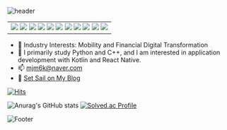 
![header](https://capsule-render.vercel.app/api?type=waving&color=67b56e&height=250&section=header&text=Be%20A%20Motivator&fontSize=80&fontColor=ffffff)

<table>
  <tr>
    <td>
      <img src="https://img.shields.io/badge/Python-3776AB?style=flat-square&logo=python&logoColor=white"/>
      <img src="https://img.shields.io/badge/C++-00599C?style=flat-square&logo=c%2B%2B&logoColor=white"/>
      <img src="https://img.shields.io/badge/Django-092E20?style=flat-square&logo=django&logoColor=white"/>
      <img src="https://img.shields.io/badge/Javascript-F7DF1E?style=flat-square&logo=javascript&logoColor=black"/>
      <img src="https://img.shields.io/badge/Vue.js-4FC08D?style=flat-square&logo=vue.js&logoColor=white"/>
      <img src="https://img.shields.io/badge/React_Native-61DAFB?style=flat-square&logo=react&logoColor=black"/>
      <img src="https://img.shields.io/badge/HTML5-E34F26?style=flat-square&logo=html5&logoColor=white"/>
      <img src="https://img.shields.io/badge/CSS3-1572B6?style=flat-square&logo=css3&logoColor=white"/>
      <img src="https://img.shields.io/badge/SQL-4479A1?style=flat-square&logo=mysql&logoColor=white"/>
      <img src="https://img.shields.io/badge/Android_Studio-3DDC84?style=flat-square&logo=android-studio&logoColor=white"/>
      <img src="https://img.shields.io/badge/Kotlin-7F52FF?style=flat-square&logo=kotlin&logoColor=white"/>
    </td>
  </tr>
</table>


- 🔭 Industry Interests: Mobility and Financial Digital Transformation
- 🌱 I primarily study Python and C++, and I am interested in application development with Kotlin and React Native.
- 📫 mjm6k@naver.com
- 🔗 [Set Sail on My Blog](https://codxray.tistory.com/)


[![Hits](https://hits.seeyoufarm.com/api/count/incr/badge.svg?url=https%3A%2F%2Fgithub.com%2Fsongminj&count_bg=%2387C1D5&title_bg=%230115BF&icon=&icon_color=%23E7E7E7&title=hits&edge_flat=false)](https://hits.seeyoufarm.com)


![Anurag's GitHub stats](https://github-readme-stats.vercel.app/api?username=songminj&show_icons=true&theme=radical)
[![Solved.ac Profile](http://mazassumnida.wtf/api/v2/generate_badge?boj=mjm6k)](https://solved.ac/mjm6k/)

![Footer](https://capsule-render.vercel.app/api?type=waving&color=67b56e&height=250&section=footer)

